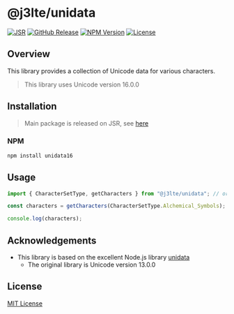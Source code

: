 # @j3lte/unidata

[![JSR](https://jsr.io/badges/@j3lte/unidata)](https://jsr.io/@j3lte/unidata)
[![GitHub Release](https://img.shields.io/github/v/release/j3lte/unidata)](https://github.com/j3lte/unidata/releases/latest)
[![NPM Version](https://img.shields.io/npm/v/unidata16)](https://www.npmjs.com/package/unidata16)
[![License](https://img.shields.io/github/license/j3lte/unidata)](https://jsr.io/@j3lte/unidata/LICENSE)

## Overview

This library provides a collection of Unicode data for various characters.

> This library uses Unicode version 16.0.0

## Installation

> Main package is released on JSR, see [here](https://jsr.io/@j3lte/unidata)

### NPM

```bash
npm install unidata16
```

## Usage

```typescript
import { CharacterSetType, getCharacters } from "@j3lte/unidata"; // or "unidata16" if you installed via NPM

const characters = getCharacters(CharacterSetType.Alchemical_Symbols);

console.log(characters);
```

## Acknowledgements

- This library is based on the excellent Node.js library [unidata](https://github.com/chbrown/unidata)
  - The original library is Unicode version 13.0.0

## License

[MIT License](./LICENSE)
